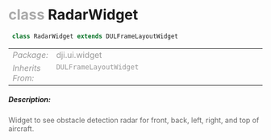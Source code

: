 <div class="article"><h1 ><font color="#AAA">class </font>RadarWidget</h1></div>

~~~java
 class RadarWidget extends DULFrameLayoutWidget 
~~~

<html><table class="table-supportedby"><tr valign="top"><td width=15%><font color="#999"><i>Package:</i></td><td width=85%><font color="#999">dji.ui.widget</td></tr><tr valign="top"><td width=15%><font color="#999"><i>Inherits From:</i></td><td width=85%><font color="#999"><code>DULFrameLayoutWidget</code></td></tr></table></html>



##### Description:



<font color="#666">Widget to see obstacle detection radar for front, back, left, right,  and top of aircraft.


